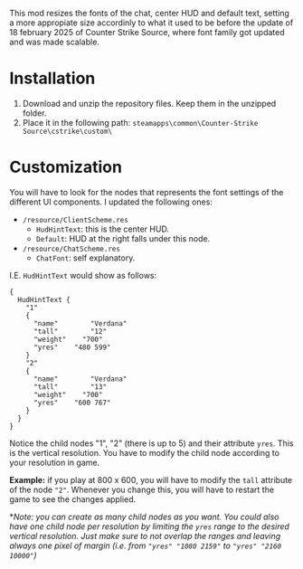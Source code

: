 This mod resizes the fonts of the chat, center HUD and default text, setting a more appropiate size accordinly to what it used to be before the update of 18 february 2025 of Counter Strike Source, where font family got updated and was made scalable.

# Installation
1. Download and unzip the repository files. Keep them in the unzipped folder.
2. Place it in the following path: ``steamapps\common\Counter-Strike Source\cstrike\custom\``

# Customization

You will have to look for the nodes that represents the font settings of the different UI components. I updated the following ones:
- `/resource/ClientScheme.res`
  - `HudHintText`: this is the center HUD.
  - `Default`: HUD at the right falls under this node.
- `/resource/ChatScheme.res`
  -  `ChatFont`: self explanatory.

I.E.  `HudHintText` would show as follows:
```
{
  HudHintText {
    "1"
    {
      "name"        "Verdana"
      "tall"        "12"
      "weight"    "700"
      "yres"    "480 599"
    }
    "2"
    {
      "name"        "Verdana"
      "tall"        "13"
      "weight"    "700"
      "yres"    "600 767"
    }
  }
}
```
Notice the child nodes "1", "2" (there is up to 5) and their attribute `yres`. This is the vertical resolution. You have to modify the child node according to your resolution in game. 

__Example:__ if you play at 800 x 600, you will have to modify the `tall` attribute of the node `"2"`. Whenever you change this, you will have to restart the game to see the changes applied.

**Note: you can create as many child nodes as you want. You could also have one child node per resolution by limiting the `yres` range to the desired vertical resolution. Just make sure to not overlap the ranges and leaving always one pixel of margin (i.e. from `"yres" "1080 2159"` to `"yres" "2160 10000"`)*
